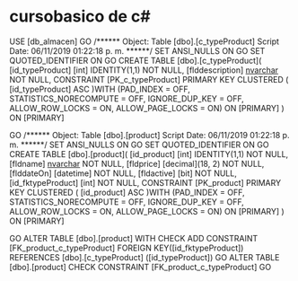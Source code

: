 # cursobasico de c#

USE [db_almacen]
GO
/****** Object:  Table [dbo].[c_typeProduct]    Script Date: 06/11/2019 01:22:18 p. m. ******/
SET ANSI_NULLS ON
GO
SET QUOTED_IDENTIFIER ON
GO
CREATE TABLE [dbo].[c_typeProduct](
	[id_typeProduct] [int] IDENTITY(1,1) NOT NULL,
	[flddescription] [nvarchar](500) NOT NULL,
 CONSTRAINT [PK_c_typeProduct] PRIMARY KEY CLUSTERED 
(
	[id_typeProduct] ASC
)WITH (PAD_INDEX = OFF, STATISTICS_NORECOMPUTE = OFF, IGNORE_DUP_KEY = OFF, ALLOW_ROW_LOCKS = ON, ALLOW_PAGE_LOCKS = ON) ON [PRIMARY]
) ON [PRIMARY]

GO
/****** Object:  Table [dbo].[product]    Script Date: 06/11/2019 01:22:18 p. m. ******/
SET ANSI_NULLS ON
GO
SET QUOTED_IDENTIFIER ON
GO
CREATE TABLE [dbo].[product](
	[id_product] [int] IDENTITY(1,1) NOT NULL,
	[fldname] [nvarchar](500) NOT NULL,
	[fldprice] [decimal](18, 2) NOT NULL,
	[flddateOn] [datetime] NOT NULL,
	[fldactive] [bit] NOT NULL,
	[id_fktypeProduct] [int] NOT NULL,
 CONSTRAINT [PK_product] PRIMARY KEY CLUSTERED 
(
	[id_product] ASC
)WITH (PAD_INDEX = OFF, STATISTICS_NORECOMPUTE = OFF, IGNORE_DUP_KEY = OFF, ALLOW_ROW_LOCKS = ON, ALLOW_PAGE_LOCKS = ON) ON [PRIMARY]
) ON [PRIMARY]

GO
ALTER TABLE [dbo].[product]  WITH CHECK ADD  CONSTRAINT [FK_product_c_typeProduct] FOREIGN KEY([id_fktypeProduct])
REFERENCES [dbo].[c_typeProduct] ([id_typeProduct])
GO
ALTER TABLE [dbo].[product] CHECK CONSTRAINT [FK_product_c_typeProduct]
GO
